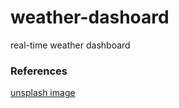 # weather-dashoard

real-time weather dashboard

### References

[unsplash image](https://unsplash.com/s/photos/skyline?utm_source=unsplash&utm_medium=referral&utm_content=creditCopyText)
